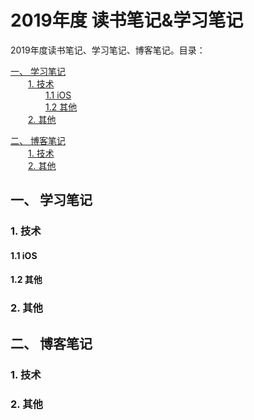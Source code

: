 <!--
[《 》 </br>>
-->

<h1>2019年度 读书笔记&学习笔记</h1>

2019年度读书笔记、学习笔记、博客笔记。目录：

[一、 学习笔记](#1)</br>
&#8194;&#8194;&#8194;&#8194;[1. 技术](#1.1)</br>
&#8194;&#8194;&#8194;&#8194;&#8194;&#8194;&#8194;&#8194;[1.1 iOS](#1.1.1)</br>
&#8194;&#8194;&#8194;&#8194;&#8194;&#8194;&#8194;&#8194;[1.2 其他](#1.1.2)</br>
&#8194;&#8194;&#8194;&#8194;[2. 其他](#1.2)</br>

[二、 博客笔记](#2)</br>
&#8194;&#8194;&#8194;&#8194;[1. 技术](#2.1)</br>
&#8194;&#8194;&#8194;&#8194;[2. 其他](#2.2)</br>

<h2 id="1">一、 学习笔记</h2>

<h3 id="1.1">1. 技术</h3>

<h4 id="1.1.1">1.1 iOS</h4>

<h4 id="1.1.2">1.2 其他</h4>

<h3 id="1.2">2. 其他</h3>

<h2 id="2">二、 博客笔记</h2>

<h3 id="2.1">1. 技术</h3>

<h3 id="2.2">2. 其他</h3>
